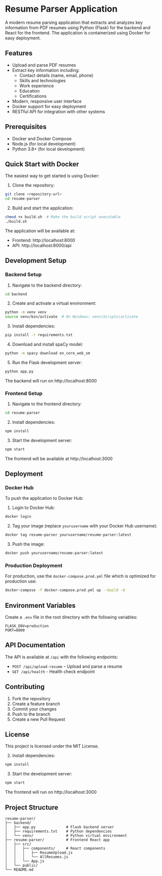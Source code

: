 # Resume Parser Application

A modern resume parsing application that extracts and analyzes key information from PDF resumes using Python (Flask) for the backend and React for the frontend. The application is containerized using Docker for easy deployment.

## Features

- Upload and parse PDF resumes
- Extract key information including:
  - Contact details (name, email, phone)
  - Skills and technologies
  - Work experience
  - Education
  - Certifications
- Modern, responsive user interface
- Docker support for easy deployment
- RESTful API for integration with other systems

## Prerequisites

- Docker and Docker Compose
- Node.js (for local development)
- Python 3.8+ (for local development)

## Quick Start with Docker

The easiest way to get started is using Docker:

1. Clone the repository:
```bash
git clone <repository-url>
cd resume-parser
```

2. Build and start the application:
```bash
chmod +x build.sh  # Make the build script executable
./build.sh
```

The application will be available at:
- Frontend: http://localhost:8000
- API: http://localhost:8000/api

## Development Setup

### Backend Setup

1. Navigate to the backend directory:
```bash
cd backend
```

2. Create and activate a virtual environment:
```bash
python -m venv venv
source venv/bin/activate  # On Windows: venv\Scripts\activate
```

3. Install dependencies:
```bash
pip install -r requirements.txt
```

4. Download and install spaCy model:
```bash
python -m spacy download en_core_web_sm
```

5. Run the Flask development server:
```bash
python app.py
```

The backend will run on http://localhost:8000

### Frontend Setup

1. Navigate to the frontend directory:
```bash
cd resume-parser
```

2. Install dependencies:
```bash
npm install
```

3. Start the development server:
```bash
npm start
```

The frontend will be available at http://localhost:3000

## Deployment

### Docker Hub

To push the application to Docker Hub:

1. Login to Docker Hub:
```bash
docker login
```

2. Tag your image (replace `yourusername` with your Docker Hub username):
```bash
docker tag resume-parser yourusername/resume-parser:latest
```

3. Push the image:
```bash
docker push yourusername/resume-parser:latest
```

### Production Deployment

For production, use the `docker-compose.prod.yml` file which is optimized for production use:

```bash
docker-compose -f docker-compose.prod.yml up --build -d
```

## Environment Variables

Create a `.env` file in the root directory with the following variables:

```
FLASK_ENV=production
PORT=8000
```

## API Documentation

The API is available at `/api` with the following endpoints:

- `POST /api/upload-resume` - Upload and parse a resume
- `GET /api/health` - Health check endpoint

## Contributing

1. Fork the repository
2. Create a feature branch
3. Commit your changes
4. Push to the branch
5. Create a new Pull Request

## License

This project is licensed under the MIT License.

2. Install dependencies:
```bash
npm install
```

3. Start the development server:
```bash
npm start
```

The frontend will run on http://localhost:3000

## Project Structure

```
resume-parser/
├── backend/
│   ├── app.py              # Flask backend server
│   ├── requirements.txt    # Python dependencies
│   └── venv/               # Python virtual environment
├── resume-parser/          # Frontend React app
│   ├── src/
│   │   ├── components/     # React components
│   │   │   ├── ResumeUpload.js
│   │   │   └── AllResumes.js
│   │   └── App.js
│   └── public/
└── README.md
```
